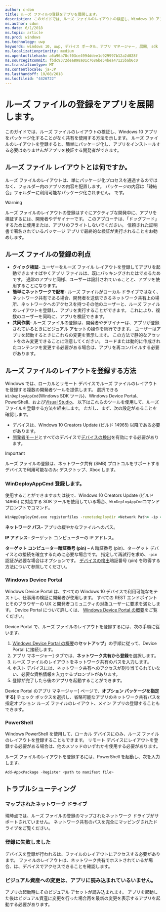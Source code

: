 ```yaml
---
author: c-don
title: ルーズ ファイルの登録をアプリを展開します。
description: このガイドでは、ルーズ ファイルのレイアウトの検証し、Windows 10 アプリをパッケージ化することがなく共有を使用する方法を示します。
ms.author: cdon
ms.date: 6/1/2018
ms.topic: article
ms.prod: windows
ms.technology: uwp
keywords: windows 10, uwp, デバイス ポータル、アプリ マネージャー, 展開, sdk
ms.localizationpriority: medium
ms.openlocfilehash: a6a96a78cf03ce4994ddee1c929997b12a2d028f
ms.sourcegitcommit: fbdc9372dea898a01c7686be54bea47125bab6c0
ms.translationtype: MT
ms.contentlocale: ja-JP
ms.lasthandoff: 10/08/2018
ms.locfileid: "4426722"
---
```

# <a name="deploy-an-app-through-loose-file-registration"></a>ルーズ ファイルの登録をアプリを展開します。 

このガイドでは、ルーズ ファイルのレイアウトの検証し、Windows 10 アプリをパッケージ化することがなく共有を使用する方法を示します。 ルーズ ファイルのレイアウトを登録すると、簡単にパッケージ化し、アプリをインストールする必要はありませんがアプリを検証する開発者ができます。 

## <a name="what-is-a-loose-file-layout"></a>ルーズ ファイル レイアウトとは何ですか。

ルーズ ファイルのレイアウトは、単にパッケージ化プロセスを通過するのではなく、フォルダー内のアプリの内容を配置します。 パッケージの内容は「疎結合」フォルダーに利用可能なパッケージ化されません。 です。 

> [!WARNING]
> ルーズ ファイルのレイアウトの登録はすぐにアクティブな開発中に、アプリを検証するには、開発者やデザイナーです。 このアプローチは、「ドッグフード」するために使用または、アプリのフライトしないでください。 信頼された証明書で署名されているパッケージ アプリで最終的な検証が実行されることをお勧めします。 

## <a name="advantages-of-loose-file-registration"></a>ルーズ ファイルの登録の利点

- **クイック検証**- ユーザーをルーズ ファイル レイアウトを登録してアプリを起動できますすばやくアプリ ファイルは、既にパッキングされたはであるためです。 通常のアプリと同様、ユーザーは設計されていることと、アプリを使用することになります。 
- **簡単にネットワークで配布**- ルーズ ファイルがローカル ドライブではなく、ネットワーク共有である場合、開発者を送信できるネットワーク共有上の場所、ネットワークへのアクセスを持つその他のユーザーと、ルーズ ファイルのレイアウトを登録し、アプリを実行することができます。 これにより、複数のユーザーを同時に、アプリを検証できます。 
- **共同作業**- ルーズ ファイルの登録は、開発者やデザイナーは、アプリが登録されているときにビジュアル アセットの操作を続行できます。 ユーザーはアプリを起動するときにこれらの変更を表示します。 この方法で静的なアセットをのみ変更できることに注意してください。 コードまたは動的に作成されたコンテンツを変更する必要がある場合は、アプリを再コンパイルする必要があります。

## <a name="how-to-register-a-loose-file-layout"></a>ルーズ ファイルのレイアウトを登録する方法

Windows では、ローカルとリモート デバイスでルーズ ファイルのレイアウトを登録する複数の開発者ツールを提供します。 選択できる`WinDeployAppCmd`(Windows SDK ツール)、Windows Device Portal、PowerShell、および[Visual Studio](https://docs.microsoft.com/windows/uwp/debug-test-perf/deploying-and-debugging-uwp-apps#register-layout-from-network)。 以下はこれらのツールを使用して、ルーズ ファイルを登録する方法を経由します。 ただし、まず、次の設定があることを確認します。

- デバイスは、Windows 10 Creators Update (ビルド 14965) 以降である必要があります。
- [開発者モード](https://msdn.microsoft.com/windows/uwp/get-started/enable-your-device-for-development)とすべてのデバイスで[デバイスの検出](https://docs.microsoft.com/en-us/windows/uwp/get-started/enable-your-device-for-development#device-discovery)を有効にする必要があります。

> [!IMPORTANT]
> ルーズ ファイルの登録は、ネットワーク共有 (SMB) プロトコルをサポートするデバイスで利用可能なのみ: デスクトップ、Xbox します。 

### <a name="register-with-windeployappcmd"></a>WinDeployAppCmd 登録します。

使用することができますまたは後で、Windows 10 Creators Update (ビルド 14965) に対応する SDK ツールを使用している場合、`WinDeployAppCmd`コマンド プロンプトでコマンド。

```cmd
WinAppDeployCmd.exe registerfiles -remotedeploydir <Network Path> -ip <IP Address> -pin <target machine PIN>
```

**ネットワーク パス**– アプリの緩やかなファイルへのパス。

**IP アドレス**– ターゲット コンピューターの IP アドレス。

**ターゲット コンピューター暗証番号 (pin)** – A 暗証番号 (pin)、ターゲット デバイスとの接続を確立するために必要な場合です。 指定して再試行を求め、`-pin`認証が必要な場合はオプションです。 [デバイスの検出](https://docs.microsoft.com/windows/uwp/get-started/enable-your-device-for-development#device-discovery)暗証番号 (pin) を取得する方法について参照してください。

### <a name="windows-device-portal"></a>Windows Device Portal

Windows Device Portal は、すべての Windows 10 デバイスで利用可能なをテストし、仕事用の検証に開発者が使用します。 すべての REST エンドポイントとそのブラウザーの UX と開発者コミュニティの対象ユーザーに要求を満たします。 Device Portal について詳しくは、 [Windows Device Portal の概要](device-portal.md)をご覧ください。

Device Portal で、ルーズ ファイルのレイアウトを登録するには、次の手順に従います。

1. [Windows Device Portal の概要](device-portal.md)の**セットアップ**」の手順に従って、Device Portal に接続します。
1. アプリ マネージャー] タブでは、**ネットワーク共有から登録**を選択します。
1. ルーズ ファイルのレイアウトをネットワーク共有のパスを入力します。 
1. ホスト デバイスには、ネットワーク共有へのアクセスが割り当てられていない、必要な資格情報を入力するプロンプトがあります。
1. 登録が完了したら後のアプリを起動することができます。

Device Portal のアプリ マネージャー] ページで、**オプション パッケージを指定する]** チェック ボックスを選択し、省略可能なアプリのネットワーク共有パスを指定オプション ルーズ ファイルのレイアウト、メイン アプリの登録することもできます。 

### <a name="powershell"></a>PowerShell 

Windows PowerShell を使用して、ローカル デバイスにのみ、ルーズ ファイルのレイアウトを登録することもできます。 リモート デバイスにレイアウトを登録する必要がある場合は、他のメソッドのいずれかを使用する必要があります。 

ルーズ ファイルのレイアウトを登録するには、PowerShell を起動し、次を入力します。

```PowerShell
Add-AppxPackage -Register <path to manifest file>
```

## <a name="troubleshooting"></a>トラブルシューティング

### <a name="mapped-network-drives"></a>マップされたネットワーク ドライブ
現時点では、ルーズ ファイルの登録のマップされたネットワーク ドライブがサポートされていません。 ネットワーク共有のパスを完全にマッピングされたドライブをご覧ください。

### <a name="registration-failure"></a>登録に失敗しました
デバイスを登録が行われるは、ファイルのレイアウトにアクセスする必要があります。 ファイルのレイアウトは、ネットワーク共有でホストされているが場合、は、デバイスでアクセスできることを確認します。 

### <a name="modifications-to-visual-assets-arent-being-loaded-in-the-app"></a>ビジュアル資産への変更は、アプリに読み込まれているいません。 
アプリの起動時にそのビジュアル アセットが読み込まれます。 アプリを起動した後はビジュアル資産に変更を行った場合再を最新の変更を表示するアプリを起動する必要があります。